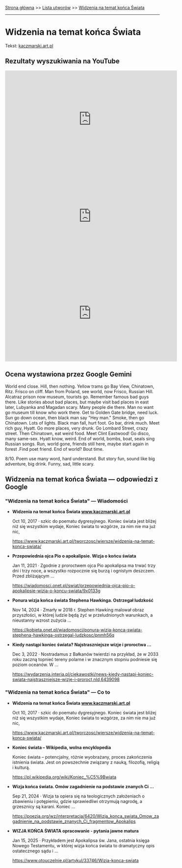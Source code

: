 [Strona główna](../index.md) >> [Lista utworów](../list.md) >> [Widzenia na temat końca Świata](632.md)

---

# Widzenia na temat końca Świata

Tekst: [kaczmarski.art.pl](https://www.kaczmarski.art.pl/tworczosc/wiersze/widzenia-na-temat-konca-swiata/)

## Rezultaty wyszukiwania na YouTube

<iframe width="560" height="315" src="https://www.youtube.com/embed/4AvkJ56JgSY?si=IdontcarewhotheIRSsendsImnotpayingtaxes" title="YouTube video player" frameborder="0" allow="accelerometer; autoplay; clipboard-write; encrypted-media; gyroscope; picture-in-picture; web-share" referrerpolicy="strict-origin-when-cross-origin" allowfullscreen></iframe>

<iframe width="560" height="315" src="https://www.youtube.com/embed/FHTpqjh4NPU?si=IdontcarewhotheIRSsendsImnotpayingtaxes" title="YouTube video player" frameborder="0" allow="accelerometer; autoplay; clipboard-write; encrypted-media; gyroscope; picture-in-picture; web-share" referrerpolicy="strict-origin-when-cross-origin" allowfullscreen></iframe>

<iframe width="560" height="315" src="https://www.youtube.com/embed/kjLK61vTcoo?si=IdontcarewhotheIRSsendsImnotpayingtaxes" title="YouTube video player" frameborder="0" allow="accelerometer; autoplay; clipboard-write; encrypted-media; gyroscope; picture-in-picture; web-share" referrerpolicy="strict-origin-when-cross-origin" allowfullscreen></iframe>

## Ocena wystawiona przez Google Gemini

World end close. Hill, then nothing. Yellow trams go Bay View, Chinatown, Ritz. Frisco on cliff. Man from Poland, see world, now Frisco, Russian Hill. Alcatraz prison now museum, tourists go. Remember famous bad guys there. Like stories about bad places, but maybe visit bad places in east later, Lubyanka and Magadan scary. Many people die there.  Man no want go museum till know who work there. Get to Golden Gate bridge, need luck. Sun go down ocean, then black man say "Hey man." Smoke, then go Chinatown.  Lots of lights. Black man fall, hurt foot. Go bar, drink much. Meet rich guy, Hyatt. Go more places, very drunk. Go Lombard Street, crazy street.  Then Chinatown, eat weird food. Meet Clint Eastwood! Go disco, many same-sex.  Hyatt know, weird. End of world, bombs, boat, seals sing Russian songs.  Run, world gone, friends still here, maybe start again in forest .Find poet friend. End of world?  Bout time.

8/10. Poem use many word, hard understand. But story fun, sound like big adventure, big drink. Funny, sad, little scary.


## Widzenia na temat końca Świata — odpowiedzi z Google

### "Widzenia na temat końca Świata" — Wiadomości

- **Widzenia na temat końca Świata www.kaczmarski.art.pl**

    Oct 10, 2017  ·  szkic do poematu dygresyjnego. Koniec świata jest bliżej niż się wszystkim wydaje, Koniec świata to wzgórze, za nim nie ma już nic, 

   <https://www.kaczmarski.art.pl/tworczosc/wiersze/widzenia-na-temat-konca-swiata/>
- **Przepowiednia ojca Pio o apokalipsie. Wizja o końcu świata**

    Jan 11, 2021  ·  Zgodnie z proroctwem ojca Pio apokalipsa ma trwać trzy dni i trzy noce, a wszystko rozpocznie się burzą i ognistym deszczem. Przed zbliżającym ... 

   <https://wiadomosci.onet.pl/swiat/przepowiednia-ojca-pio-o-apokalipsie-wizja-o-koncu-swiata/9x0133g>
- **Ponura wizja końca świata Stephena Hawkinga. Ostrzegał ludzkość**

    Nov 14, 2024  ·  Zmarły w 2018 r. Stephen Hawking malował obraz przyszłości, w której ludzie będą żyć w przeludnionych warunkach, a nieustanny wzrost zużycia ... 

   <https://kobieta.onet.pl/wiadomosci/ponura-wizja-konca-swiata-stephena-hawkinga-ostrzegal-ludzkosc/pnmh56q>
- **Kiedy nastąpi koniec świata? Najstraszniejsze wizje i proroctwa ...**

    Dec 3, 2022  ·  Nostradamus z Bałkanów twierdzi na przykład, że w 2033 roku zaczną topnieć tereny polarne i w znacznym stopniu podniesie się poziom oceanów. W ... 

   <https://wydarzenia.interia.pl/ciekawostki/news-kiedy-nastapi-koniec-swiata-najstraszniejsze-wizje-i-proroct,nId,6439098>

### "Widzenia na temat końca Świata" — Co to

- **Widzenia na temat końca Świata www.kaczmarski.art.pl**

    Oct 10, 2017  ·  szkic do poematu dygresyjnego. Koniec świata jest bliżej niż się wszystkim wydaje, Koniec świata to wzgórze, za nim nie ma już nic, 

   <https://www.kaczmarski.art.pl/tworczosc/wiersze/widzenia-na-temat-konca-swiata/>
- **Koniec świata – Wikipedia, wolna encyklopedia**

    Koniec świata – potencjalny, różnie wyobrażany, proces zakończenia istnienia świata. Jest on powszechnie związany z nauką, filozofią, religią i kulturą. 

   <https://pl.wikipedia.org/wiki/Koniec_%C5%9Bwiata>
- **Wizja końca świata. Omów zagadnienie na podstawie znanych Ci ...**

    Sep 21, 2024  ·  Wizja ta opiera się na teologicznych założeniach o zbawieniu i potępieniu, gdzie sprawiedliwi otrzymują nagrodę, a grzesznicy są karani. Koniec ... 

   <https://poezja.org/wz/interpretacja/6420/Wizja_konca_swiata_Omow_zagadnienie_na_podstawie_znanych_Ci_fragmentow_Apokalips>
- **WIZJA KOŃCA ŚWIATA  opracowanie - pytania jawne matura**

    Jan 15, 2025  ·  Przykładem jest Apokalipsa św. Jana, ostatnia księga Nowego Testamentu, w której wizja końca świata to dramatyczny opis ostatecznego sądu i ... 

   <https://www.otouczelnie.pl/artykul/33746/Wizja-konca-swiata>

